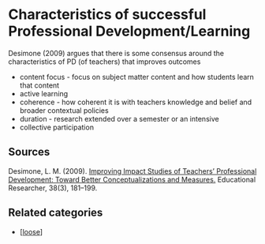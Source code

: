 # Characteristics of successful Professional Development/Learning

Desimone (2009) argues that there is some consensus around the characteristics of PD (of teachers) that improves outcomes

- content focus - focus on subject matter content and how students learn that content
- active learning
- coherence - how coherent it is with teachers knowledge and belief and broader contextual policies
- duration - research extended over a semester or an intensive
- collective participation

## Sources

Desimone, L. M. (2009). [Improving Impact Studies of Teachers’ Professional Development: Toward Better Conceptualizations and Measures.](http://doi.org/10.3102/0013189X08331140) Educational Researcher, 38(3), 181–199.

## Related categories

- [[loose]]


[//begin]: # "Autogenerated link references for markdown compatibility"
[loose]: loose "Loose notes"
[//end]: # "Autogenerated link references"